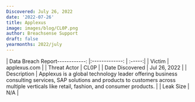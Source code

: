 ```yaml
---
Discovered: July 26, 2022
date: '2022-07-26'
title: Applexus
image: images/blog/CL0P.png
author: Breachsense Support
draft: false
yearmonths: 2022/july
---
```


| Data Breach Report------------:     |:-------------:    | :-----:|
| Victim      | applexus.com      | 
| Threat Actor      | CL0P      | 
| Date Discovered      | Jul 26, 2022      | 
| Description      | Applexus is a global technology leader offering business consulting services, SAP solutions and products to customers across multiple verticals like retail, fashion, and consumer products.      | 
| Leak Size      | N/A      | 


